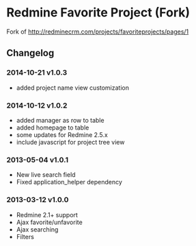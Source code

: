 # Redmine Favorite Project (Fork)

Fork of http://redminecrm.com/projects/favoriteprojects/pages/1


## Changelog

### 2014-10-21 v1.0.3

* added project name view customization

### 2014-10-12 v1.0.2

* added manager as row to table
* added homepage to table
* some updates for Redmine 2.5.x
* include javascript for project tree view

### 2013-05-04 v1.0.1

* New live search field
* Fixed application_helper dependency

### 2013-03-12 v1.0.0

* Redmine 2.1+ support
* Ajax favorite/unfavorite
* Ajax searching
* Filters
